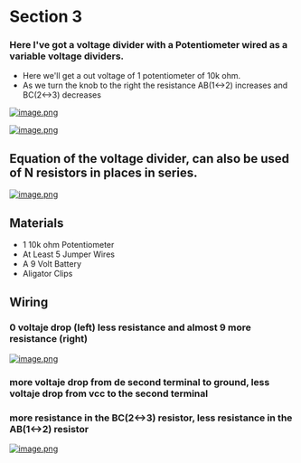 # Section 3

### Here I've got a voltage divider with a Potentiometer wired as a variable voltage dividers.

- Here we'll get a out voltage of 1 potentiometer of 10k ohm.
- As we turn the knob to the right the resistance AB(1<->2) increases and BC(2<->3) decreases

[![image.png](https://i.postimg.cc/j56pQYbc/image.png)](https://postimg.cc/njzSp5M9)

[![image.png](https://i.postimg.cc/zXGsWQPw/image.png)](https://postimg.cc/rz7Z2fTz)

## Equation of the voltage divider, can also be used of N resistors in places in series.
[![image.png](https://i.postimg.cc/G3V2Skwy/image.png)](https://postimg.cc/XXK4rBvj)

## Materials

- 1 10k ohm Potentiometer
- At Least 5 Jumper Wires
- A 9 Volt Battery
- Aligator Clips


## Wiring
### 0 voltaje drop (left) less resistance and almost 9 more resistance (right)
[![image.png](https://i.postimg.cc/dVKfstT0/image.png)](https://postimg.cc/xct5gQ5r)

### more voltaje drop from de second terminal to ground, less voltaje drop from vcc to the second terminal
### more resistance in the BC(2<->3) resistor, less resistance in the AB(1<->2) resistor
[![image.png](https://i.postimg.cc/HxKSfpgd/image.png)](https://postimg.cc/Q9Qk7ZCy)